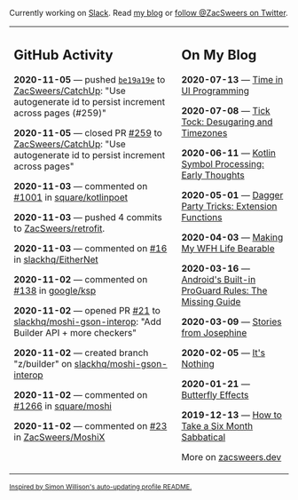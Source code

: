 Currently working on [Slack](https://slack.com/). Read [my blog](https://zacsweers.dev/) or [follow @ZacSweers on Twitter](https://twitter.com/ZacSweers).

<table><tr><td valign="top" width="60%">

## GitHub Activity
<!-- githubActivity starts -->
**2020-11-05** — pushed [`be19a19e`](https://github.com/ZacSweers/CatchUp/commit/be19a19e24a603e17643387e9e81af9a70bd3f8c) to [ZacSweers/CatchUp](https://api.github.com/repos/ZacSweers/CatchUp): "Use autogenerate id to persist increment across pages (#259)"

**2020-11-05** — closed PR [#259](https://api.github.com/repos/ZacSweers/CatchUp/pulls/259) to [ZacSweers/CatchUp](https://api.github.com/repos/ZacSweers/CatchUp): "Use autogenerate id to persist increment across pages"

**2020-11-03** — commented on [#1001](https://github.com/square/kotlinpoet/issues/1001#issuecomment-721212825) in [square/kotlinpoet](https://api.github.com/repos/square/kotlinpoet)

**2020-11-03** — pushed 4 commits to [ZacSweers/retrofit](https://api.github.com/repos/ZacSweers/retrofit).

**2020-11-03** — commented on [#16](https://github.com/slackhq/EitherNet/issues/16#issuecomment-720909349) in [slackhq/EitherNet](https://api.github.com/repos/slackhq/EitherNet)

**2020-11-02** — commented on [#138](https://github.com/google/ksp/pull/138#issuecomment-720848358) in [google/ksp](https://api.github.com/repos/google/ksp)

**2020-11-02** — opened PR [#21](https://api.github.com/repos/slackhq/moshi-gson-interop/pulls/21) to [slackhq/moshi-gson-interop](https://api.github.com/repos/slackhq/moshi-gson-interop): "Add Builder API + more checkers"

**2020-11-02** — created branch "z/builder" on [slackhq/moshi-gson-interop](https://api.github.com/repos/slackhq/moshi-gson-interop)

**2020-11-02** — commented on [#1266](https://github.com/square/moshi/issues/1266#issuecomment-720770201) in [square/moshi](https://api.github.com/repos/square/moshi)

**2020-11-02** — commented on [#23](https://github.com/ZacSweers/MoshiX/issues/23#issuecomment-720766263) in [ZacSweers/MoshiX](https://api.github.com/repos/ZacSweers/MoshiX)
<!-- githubActivity ends -->
</td><td valign="top" width="40%">

## On My Blog
<!-- blog starts -->
**2020-07-13** — [Time in UI Programming](https://www.zacsweers.dev/time-in-ui/)

**2020-07-08** — [Tick Tock: Desugaring and Timezones](https://www.zacsweers.dev/ticktock-desugaring-timezones/)

**2020-06-11** — [Kotlin Symbol Processing: Early Thoughts](https://www.zacsweers.dev/kotlin-symbol-processor-early-thoughts/)

**2020-05-01** — [Dagger Party Tricks: Extension Functions](https://www.zacsweers.dev/dagger-party-tricks-extension-functions/)

**2020-04-03** — [Making My WFH Life Bearable](https://www.zacsweers.dev/making-wfh-life-bearable/)

**2020-03-16** — [Android's Built-in ProGuard Rules: The Missing Guide](https://www.zacsweers.dev/android-proguard-rules/)

**2020-03-09** — [Stories from Josephine](https://www.zacsweers.dev/stories-from-josephine/)

**2020-02-05** — [It's Nothing](https://www.zacsweers.dev/its-nothing/)

**2020-01-21** — [Butterfly Effects](https://www.zacsweers.dev/butterfly-effects/)

**2019-12-13** — [How to Take a Six Month Sabbatical](https://www.zacsweers.dev/how-to-take-a-six-month-sabbatical/)
<!-- blog ends -->
More on [zacsweers.dev](https://zacsweers.dev/)
</td></tr></table>

<sub><a href="https://simonwillison.net/2020/Jul/10/self-updating-profile-readme/">Inspired by Simon Willison's auto-updating profile README.</a></sub>